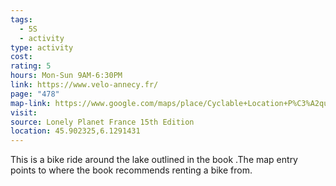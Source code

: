 ```yaml
---
tags:
  - 5S
  - activity
type: activity
cost: 
rating: 5
hours: Mon-Sun 9AM-6:30PM
link: https://www.velo-annecy.fr/
page: "478"
map-link: https://www.google.com/maps/place/Cyclable+Location+P%C3%A2quier/@45.9015422,6.12885,17.04z/data=!4m6!3m5!1s0x478b8ff062f3c489:0x312c05d9840d5d6a!8m2!3d45.9022907!4d6.1290854!16s%2Fg%2F11dyx9r6qy?entry=ttu&g_ep=EgoyMDI0MTAyOS4wIKXMDSoASAFQAw%3D%3D
visit: 
source: Lonely Planet France 15th Edition
location: 45.902325,6.1291431
---
```

This is a bike ride around the lake outlined in the book .The map entry points to where the book recommends renting a bike from.